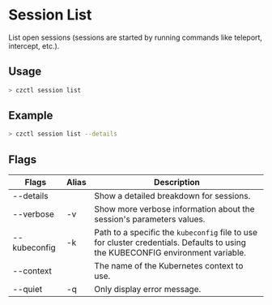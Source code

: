 # Session List

List open sessions (sessions are started by running commands like teleport, intercept, etc.).

## Usage

```bash
> czctl session list
```

## Example

```bash
> czctl session list --details
```

## Flags

<div class="flags-table">

| Flags          | Alias | Description
| -------------- | ----- | -----------
| --details      |       | Show a detailed breakdown for sessions.
| --verbose      | -v    | Show more verbose information about the session's parameters values.
| --kubeconfig   | -k    | Path to a specific the `kubeconfig` file to use for cluster credentials. Defaults to using the KUBECONFIG environment variable.
| --context      |       | The name of the Kubernetes context to use.
| --quiet        | -q    | Only display error message.

</div>
